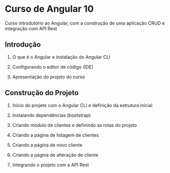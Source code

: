 # Curso de Angular 10

Curso introdutório ao Angular, com a construção de uma aplicação CRUD e integração com API Rest

## Introdução

1.  O que é o Angular e instalação do Angular CLI
    
2.  Configurando o editor de código (IDE)
    
3.  Apresentação do projeto do curso

## Construção do Projeto

1.  Início do projeto com o Angular CLI e definição da estrutura inicial
    
2.  Instalando dependências (bootstrap)
    
3.  Criando módulo de clientes e definindo as rotas do projeto
    
4.  Criando a página de listagem de clientes
    
5.  Criando a página de novo cliente
    
6.  Criando a página de alteração de cliente
    
7.  Integrando o projeto com a API Rest
